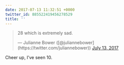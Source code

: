 ```yaml
---
date: 2017-07-13 11:32:51 +0000
twitter_id: 885522419456278529
title: ''
---
```


<blockquote class="twitter-tweet"><p lang="en" dir="ltr">28 which is extremely sad.</p>&mdash; Julianne Bower ([@juliannebower](https://twitter.com/juliannebower)) <a href="https://twitter.com/juliannebower/status/885516585691119617?ref_src=twsrc%5Etfw">July 13, 2017</a></blockquote>
<script async src="https://platform.twitter.com/widgets.js" charset="utf-8"></script>

Cheer up, I’ve seen 10.
